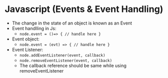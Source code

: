 # Javascript (Events & Event Handling)

- The change in the state of an object is known as an Event
- Event handlling in Js:
  - `node.event = ()=> { // handle here }`
- Event object:
  - `node.event = (evt) => { // handle here }`
- Event Listener:
  - `node.addEventListener(event, callback)`
  - `node.removeEventListener(event, callback)`
  - The callback reference should be same while using removeEventListener
